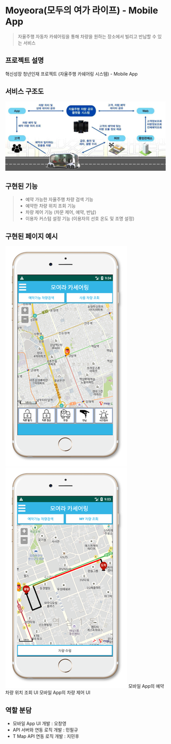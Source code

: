 # Moyeora(모두의 여가 라이프) - Mobile App
> 자율주행 자동차 카쉐어링을 통해 차량을 원하는 장소에서 빌리고 반납할 수 있는 서비스

## 프로젝트 설명
혁신성장 청년인재 프로젝트 (자율주행 카쉐어링 시스템) - Mobile App

## 서비스 구조도
![architecture](./image/architecture.jpg)

## 구현된 기능
> - 예약 가능한 자율주행 차량 검색 기능
> - 예약한 차량 위치 조회 기능
> - 차량 제어 기능 (차문 제어, 예약, 반납)
> - 이용자 커스텀 설정 기능 (이용자의 선호 온도 및 조명 설정)

## 구현된 페이지 예시
![ControlCar](./image/ControlCar.png)                   ![ReservedCarLocation](./image/ReservedCarLocation.png)
모바일 App의 예약 차량 위치 조회 UI                       모바일 App의 차량 제어 UI




## 역할 분담
* 모바일 App UI 개발 : 오창영
* API 서버와 연동 로직 개발 : 민필규
* T Map API 연동 로직 개발 : 지민후








